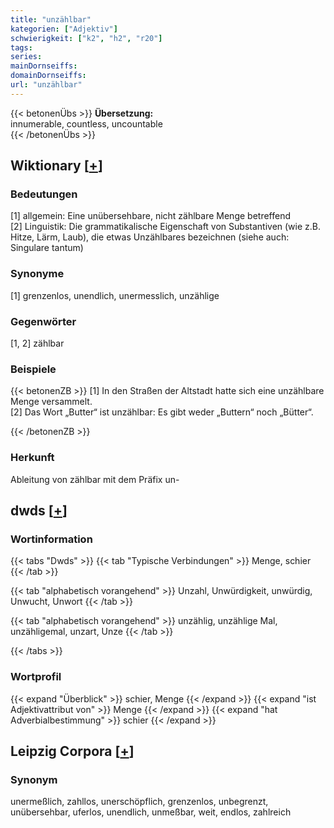 ```yaml
---
title: "unzählbar"
kategorien: ["Adjektiv"]
schwierigkeit: ["k2", "h2", "r20"]
tags:
series:
mainDornseiffs:
domainDornseiffs:
url: "unzählbar"
---
```


{{< betonenÜbs >}}
**Übersetzung:**  
innumerable, countless, uncountable  
{{< /betonenÜbs >}}

## Wiktionary [[+](https://de.wiktionary.org/wiki/unzählbar)]

### Bedeutungen
[1] allgemein: Eine unübersehbare, nicht zählbare Menge betreffend  
[2] Linguistik: Die grammatikalische Eigenschaft von Substantiven (wie z.B. Hitze, Lärm, Laub), die etwas Unzählbares bezeichnen (siehe auch: Singulare tantum)  

### Synonyme
[1] grenzenlos, unendlich, unermesslich, unzählige  

### Gegenwörter
[1, 2] zählbar  

### Beispiele
{{< betonenZB >}}
[1] In den Straßen der Altstadt hatte sich eine unzählbare Menge versammelt.  
[2] Das Wort „Butter“ ist unzählbar: Es gibt weder „Buttern“ noch „Bütter“.  

{{< /betonenZB >}}
### Herkunft
Ableitung von zählbar mit dem Präfix un-  



## dwds [[+](https://www.dwds.de/wb/unzählbar)]

### Wortinformation
{{< tabs "Dwds" >}}
{{< tab "Typische Verbindungen" >}}
Menge, schier
{{< /tab >}}

{{< tab "alphabetisch vorangehend" >}}
Unzahl, Unwürdigkeit, unwürdig, Unwucht, Unwort
{{< /tab >}}

{{< tab "alphabetisch vorangehend" >}}
unzählig, unzählige Mal, unzähligemal, unzart, Unze
{{< /tab >}}

{{< /tabs >}}

### Wortprofil
{{< expand "Überblick" >}} schier, Menge {{< /expand >}}
{{< expand "ist Adjektivattribut von" >}} Menge {{< /expand >}}
{{< expand "hat Adverbialbestimmung" >}} schier {{< /expand >}}

## Leipzig Corpora [[+](https://corpora.uni-leipzig.de/en/res?word=unzählbar&corpusId=deu_newscrawl-public_2018)]


### Synonym
unermeßlich, zahllos, unerschöpflich, grenzenlos, unbegrenzt, unübersehbar, uferlos, unendlich, unmeßbar, weit, endlos, zahlreich

